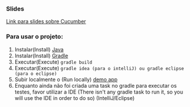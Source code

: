 <h3>Slides</h3>

<a target="_BLANK" href="www.slideshare.net/taisedias/cucumber-qanight">Link para slides sobre Cucumber</a>

<h3>Para usar o projeto:</h3>

<ol>
  <li>Instalar(Install) <a target="_BLANK" href="http://www.oracle.com/technetwork/java/javase/index-137561.html">Java</a></li>
  <li>Instalar(Install) <a target="_BLANK" href="http://www.gradle.org/">Gradle</a></li>
  <li>Executar(Execute) <code>gradle build</code></li>
  <li>Executar(Execute) <code>gradle idea (para o intelliJ) ou gradle eclipse (para o eclipse)</code></li>
  <li> Subir localmente o (Run locally) <a target="_BLANK" href="https://github.com/rafalima/demo.activeadmin.info">demo app</a></li>
  <li>Enquanto ainda não foi criada uma task no gradle para executar os testes, favor utilizar a IDE (There isn't any gradle task to run it, so you will use the IDE in order to do so) (IntelliJ/Eclipse)</li>
</ol>

